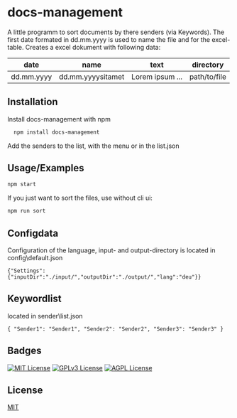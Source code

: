 
# docs-management

A little programm to sort documents by there senders (via Keywords). 
The first date formated in dd.mm.yyyy is used to name the file and for the
excel-table.
Creates a excel dokument with following data: 

| date       | name              | text            | directory    |
| ---------- | ----------------- | --------------- | ------------ |
| dd.mm.yyyy | dd.mm.yyyysitamet | Lorem ipsum ... | path/to/file |


## Installation

Install docs-management with npm

```bash
  npm install docs-management
```
Add the senders to the list, with the menu or in the list.json

## Usage/Examples

```bash
npm start
```
If you just want to sort the files, use without cli ui: 
```bash
npm run sort
```




## Configdata

Configuration of the language, input- and output-directory is located in config\default.json 

`{"Settings":{"inputDir":"./input/","outputDir":"./output/","lang":"deu"}}`

## Keywordlist

located in sender\list.json

`{
    "Sender1": "Sender1",
    "Sender2": "Sender2",
    "Sender3": "Sender3"
}`


  
## Badges


[![MIT License](https://img.shields.io/badge/License-MIT-green.svg)](https://choosealicense.com/licenses/mit/)
[![GPLv3 License](https://img.shields.io/badge/License-GPL%20v3-yellow.svg)](https://opensource.org/licenses/)
[![AGPL License](https://img.shields.io/badge/license-AGPL-blue.svg)](http://www.gnu.org/licenses/agpl-3.0)


## License

[MIT](https://choosealicense.com/licenses/mit/)

